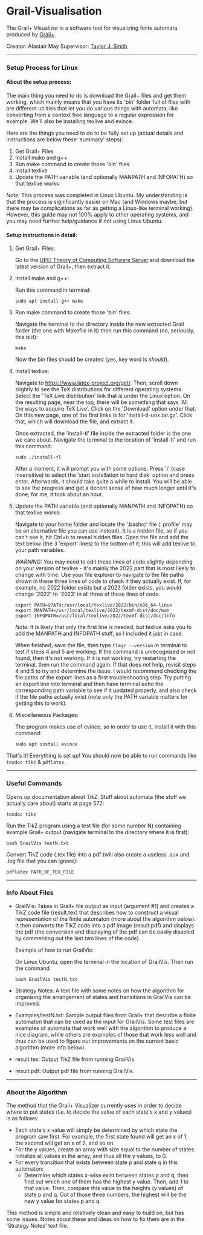 # Grail-Visualisation

The Grail+ Visualizer is a software tool for visualizing finite automata produced by [Grail+](http://grail.smcs.upei.ca).

Creator: Alastair May
Supervisor: [Taylor J. Smith](https://people.stfx.ca/tjsmith/)

---

### Setup Process for Linux

#### About the setup process:
The main thing you need to do is download the Grail+ files and get them working, which mainly means that you have its 'bin' folder full of files with are different utilities that let you do various things with automata, like converting from a context free language to a regular expression for example. We'll also be installing texlive and evince.

Here are the things you need to do to be fully set up (actual details and instructions are below these 'summary' steps):

1. Get Grail+ Files
2. Install make and g++
3. Run make command to create those 'bin' files
4. Install texlive
5. Update the PATH variable (and optionally MANPATH and INFOPATH) so that texlive works

*Note:* This process was completed in Linux Ubuntu. My understanding is that the process is significantly easier on Mac (and Windows maybe, but there may be complications as far as getting a Linux-like terminal working). However, this guide may not 100% apply to other operating systems, and you may need further help/guidance if not using Linux Ubuntu.

#### Setup instructions in detail:

1. Get Grail+ Files:
        
	Go to the [UPEI Theory of Computing Software Server](http://grail.smcs.upei.ca) and download the latest version of Grail+, then extract it.

2. Install make and g++:
        
	Run this command in terminal:
                
       sudo apt install g++ make

3. Run make command to create those 'bin' files:
	
	Navigate the terminal to the directory inside the new extracted Grail folder (the one with Makefile in it) then run this command (no, seriously, this is it):
            
       make
                
	Now the bin files should be created (yes, key word is *should*).
            
4. Install texlive:
        
	Navigate to https://www.latex-project.org/get/. Then, scroll down slightly to see the TeX distributions for different operating systems. Select the 'TeX Live distribution' link that is under the Linux option. On the resulting page, near the top, there will be something that says 'All the ways to acquire TeX Live'. Click on the 'Download' option under that. On this new page, one of the first links is for 'install-tl-unx.tar.gz'. Click that, which will download the file, and extract it.
            
	Once extracted, the 'install-tl' file inside the extracted folder is the one we care about. Navigate the terminal to the location of 'install-tl' and run this command:
            
       sudo ./install-tl
            
	After a moment, it will prompt you with some options. Press 'i' (case insensitive) to select the 'start installation to hard disk' option and press enter. Afterwards, it should take quite a while to install. You will be able to see the progress and get a decent sense of how much longer until it's done; for me, it took about an hour.

5. Update the PATH variable (and optionally MANPATH and INFOPATH) so that texlive works:
        
	Navigate to your home folder and locate the '.bashrc' file ('.profile' may be an alternative file you can use instead). It is a hidden file, so if you can't see it, hit Ctrl+h to reveal hidden files. Open the file and add the text below (the 3 'export' lines) to the bottom of it; this will add texlive to your path variables. 

	*WARNING:* You may need to edit these lines of code slightly depending on your version of texlive - it's mainly the 2022 part that is most likely to change with time. Use your file explorer to navigate to the file paths shown in these three lines of code to check if they actually exist. If, for example, no 2022 folder exists but a 2023 folder exists, you would change '2022' to '2023' in all three of these lines of code.
                
       export PATH=$PATH:/usr/local/texlive/2022/bin/x86_64-linux
       export MANPATH=/usr/local/texlive/2022/texmf-dist/doc/man
       export INFOPATH=/usr/local/texlive/2022/texmf-dist/doc/info
                
	*Note:* It is likely that only the first line is needed, but texlive asks you to add the MANPATH and INFOPATH stuff, so I included it just in case.
        
	When finished, save the file, then type `tlmgr --version` in terminal to test if steps 4 and 5 are working. If the command is unrecognised or not found, then it's not working. If it is not working, try restarting the terminal, then run the command again. If that does not help, revisit steps 4 and 5 to try and determine the issue. I would recommend checking the file paths of the export lines as a first troubleshooting step. Try putting an export line into terminal and then have terminal echo the corresponding path variable to see if it updated properly, and also check if the file paths actually exist (note only the PATH variable matters for getting this to work).
        
5. Miscellaneous Packages:
        
	The program makes use of evince, so in order to use it, install it with this command:
            
       sudo apt install evince
                
                
That's it! Everything is set up! You should now be able to run commands like `texdoc tikz` & `pdflatex`.
        
---

### Useful Commands

Opens up documentation about TikZ. Stuff about automata (the stuff we actually care about) starts at page 572:
	
	texdoc tikz
		
Run the TikZ program using a test file (for some number N) containing example Grail+ output (navigate terminal to the directory where it is first):
	
	bash GrailVis testN.txt
		
Convert TikZ code (.tex file) into a pdf (will also create a useless .aux and .log file that you can ignore):

	pdflatex PATH_OF_TEX_FILE

---

### Info About Files

- GrailVis: Takes in Grail+ file output as input (argument #1) and creates a TikZ code file (result.tex) that describes how to construct a visual representation of the finite automaton (more about the algorithm below). It then converts the TikZ code into a pdf image (result.pdf) and displays the pdf (the conversion and displaying of the pdf can be easily disabled by commenting out the last two lines of the code).

    Example of how to run GrailVis:

    On Linux Ubuntu, open the terminal in the location of GrailVis. Then run the command 
    
      bash GrailVis testN.txt

- Strategy Notes: A text file with some notes on how the algorithm for organising the arrangement of states and transitions in GrailVis can be improved.

- Examples/testN.txt: Sample output files from Grail+ that describe a finite automaton that can be used as the input for GrailVis. Some test files are examples of automata that work well with the algorithm to produce a nice diagram, while others are examples of those that work less well and thus can be used to figure out improvements on the current basic algorithm (more info below).

- result.tex: Output TikZ file from running GrailVis.

- result.pdf: Output pdf file from running GrailVis.
    
---

### About the Algorithm

The method that the Grail+ Visualizer currently uses in order to decide where to put states (i.e. to decide the value of each state's x and y values) is as follows:
- Each state's x value will simply be determined by which state the program saw first. For example, the first state found will get an x of 1, the second will get an x of 2, and so on.
- For the y values, create an array with size equal to the number of states. Initialize all values in the array, and thus all the y values, to 0. 
- For every transition that exists between state p and state q in this automaton:
	- Determine which states x-wise exist between states p and q, then find out which one of them has the highest y value. Then, add 1 to that value. Then, compare this value to the heights (y values) of state p and q. Out of those three numbers, the highest will be the new y value for states p and q.

This method is simple and relatively clean and easy to build on, but has some issues. Notes about these and ideas on how to fix them are in the 'Strategy Notes' text file.

